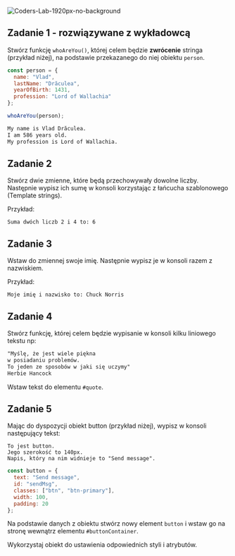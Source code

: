 ![Coders-Lab-1920px-no-background](https://user-images.githubusercontent.com/30623667/104709387-2b7ac180-571f-11eb-9b94-517aa6d501c9.png)



## Zadanie 1 - rozwiązywane z wykładowcą




Stwórz funkcję ```whoAreYou()```, której celem będzie **zwrócenie**  stringa (przykład niżej), na podstawie przekazanego do niej obiektu ```person```.


```js
const person = {
  name: "Vlad",
  lastName: "Drăculea",
  yearOfBirth: 1431,
  profession: "Lord of Wallachia"
};

whoAreYou(person);
```

```HTML
My name is Vlad Drăculea.
I am 586 years old.
My profession is Lord of Wallachia.
```



## Zadanie 2




Stwórz dwie zmienne, które będą przechowywały dowolne liczby. Następnie wypisz ich sumę w konsoli korzystając z łańcucha szablonowego (Template strings).

Przykład:

```plain
Suma dwóch liczb 2 i 4 to: 6
```



## Zadanie 3




Wstaw do zmiennej swoje imię. Następnie wypisz je w konsoli razem z nazwiskiem. 

Przykład:

```plain
Moje imię i nazwisko to: Chuck Norris
```


## Zadanie 4




Stwórz funkcję, której celem będzie wypisanie w konsoli kilku liniowego tekstu np:

```HTML
"Myślę, że jest wiele piękna
w posiadaniu problemów.
To jeden ze sposobów w jaki się uczymy"
Herbie Hancock
```

Wstaw tekst do elementu `#quote`.



## Zadanie 5




Mając do dyspozycji obiekt button (przykład niżej), wypisz w konsoli następujący tekst:

```plain
To jest button.
Jego szerokość to 140px.
Napis, który na nim widnieje to "Send message".
```

```js
const button = {
  text: "Send message",
  id: "sendMsg",
  classes: ["btn", "btn-primary"],
  width: 100,
  padding: 20
};
```

Na podstawie danych z obiektu stwórz nowy element ```button``` i wstaw go na stronę wewnątrz elementu `#buttonContainer`.

Wykorzystaj obiekt do ustawienia odpowiednich styli i atrybutów.
